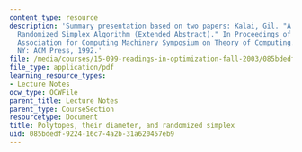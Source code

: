 ```yaml
---
content_type: resource
description: 'Summary presentation based on two papers: Kalai, Gil. "A Subexponential
  Randomized Simplex Algorithm (Extended Abstract)." In Proceedings of the 24th Annual
  Association for Computing Machinery Symposium on Theory of Computing. New York,
  NY: ACM Press, 1992.'
file: /media/courses/15-099-readings-in-optimization-fall-2003/085bdedf922416c74a2b31a620457eb9_ses4_kalai.pdf
file_type: application/pdf
learning_resource_types:
- Lecture Notes
ocw_type: OCWFile
parent_title: Lecture Notes
parent_type: CourseSection
resourcetype: Document
title: Polytopes, their diameter, and randomized simplex
uid: 085bdedf-9224-16c7-4a2b-31a620457eb9
---
```

